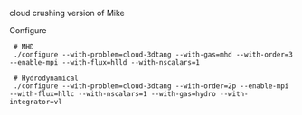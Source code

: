 cloud crushing version of Mike


Configure

```
 # MHD
 ./configure --with-problem=cloud-3dtang --with-gas=mhd --with-order=3 --enable-mpi --with-flux=hlld --with-nscalars=1 

 # Hydrodynamical
 ./configure --with-problem=cloud-3dtang --with-order=2p --enable-mpi --with-flux=hllc --with-nscalars=1 --with-gas=hydro --with-integrator=vl
```


